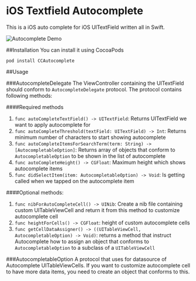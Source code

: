 # iOS Textfield Autocomplete
This is a iOS auto complete for iOS UITextField written all in Swift.

![Autocomplete Demo](http://i.imgur.com/y8TfMEs.gif)

##Installation
You can install it using CocoaPods

`pod install CCAutocomplete`


##Usage

###AutocompleteDelegate
The ViewController containing the UITextField should conform to `AutocompleteDelegate` protocol.
The protocol contains following methods:

####Required methods
1. `func autoCompleteTextField() -> UITextField`: Returns UITextField we want to apply autocomplete for
2. `func autoCompleteThreshold(textField: UITextField) -> Int`: Returns minimum number of characters to start showing autocomplete
3. `func autoCompleteItemsForSearchTerm(term: String) -> [AutocompletableOption]`: Returns array of objects that conform to `AutocompletableOption` to be shown in the list of autocomplete
4. `func autoCompleteHeight() -> CGFloat`: Maximum height which shows autocomplete items
5. `func didSelectItem(item: AutocompletableOption) -> Void`: Is getting called when we tapped on the autocomplete item


####Optional methods:

1. `func nibForAutoCompleteCell() -> UINib`: Create a nib file containing custom UITableViewCell and return it from this method to customize autocomplete cell
2. `func heightForCells() -> CGFloat`: height of custom autocomplete cells
3. `func getCellDataAssigner() -> ((UITableViewCell, AutocompletableOption) -> Void)`: returns a method that instruct Autocomplete how to assign an object that conforms to `AutocompletableOption` to a subclass of a `UITableViewCell`


###AutocompletableOption
A protocol that uses for datasource of Autocomplete UITableViewCells.
If you want to customize autocomplete cell to have more data items, you need to create an object that conforms to this.
